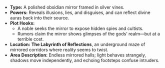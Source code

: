 - **Type:** A polished obsidian mirror framed in silver vines.
- **Powers:** Reveals illusions, lies, and disguises, and can reflect divine auras back into their source.
- **Plot Hooks:**
    - A noble seeks the mirror to expose hidden spies and cultists.
    - Rumors claim the mirror shows glimpses of the gods’ realm—but at a terrible cost.
- **Location:** **The Labyrinth of Reflections**, an underground maze of mirrored corridors where reality seems to twist.
- **Area Description:** Endless mirrored halls; light behaves strangely, shadows move independently, and echoing footsteps confuse intruders.